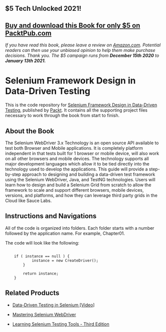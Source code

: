 ## $5 Tech Unlocked 2021!
[Buy and download this Book for only $5 on PacktPub.com](https://www.packtpub.com/product/selenium-framework-design-in-data-driven-testing/9781788473576)
-----
*If you have read this book, please leave a review on [Amazon.com](https://www.amazon.com/gp/product/1788473574).     Potential readers can then use your unbiased opinion to help them make purchase decisions. Thank you. The $5 campaign         runs from __December 15th 2020__ to __January 13th 2021.__*

# Selenium Framework Design in Data-Driven Testing

This is the code repository for [Selenium Framework Design in Data-Driven Testing](https://www.packtpub.com/web-development/selenium-framework-design-data-driven-testing?utm_source=GitHub&utm_medium=repo&utm_campaign=9781788473576), published by [Packt](https://www.packtpub.com). It contains all the supporting project files necessary to work through the book from start to finish.

## About the Book

The Selenium WebDriver 3.x Technology is an open source API available to test both Browser and Mobile applications. It is completely platform independent in that tests built for 1 browser or mobile device, will also work on all other browsers and mobile devices. The technology supports all major development languages which allow it to be tied directly into the technology used to develop the applications. This guide will provide a step-by-step approach to designing and building a data-driven test framework using the Selenium WebDriver, Java, and TestNG technologies.
Users will learn how to design and build a Selenium Grid from scratch to allow the framework to scale and support different browsers, mobile devices, versions, and platforms, and how they can leverage third party grids in the Cloud like Sauce Labs.

## Instructions and Navigations
All of the code is organized into folders. Each folder starts with a number followed by the application name. For example, Chapter01.



The code will look like the following:
```

    if ( instance == null ) {
            instance = new CreateDriver();
        }

        return instance;
    }

```

## Related Products
* [Data-Driven Testing in Selenium [Video]](https://www.packtpub.com/web-development/data-driven-testing-selenium-video?utm_source=GitHub&utm_medium=repo&utm_campaign=9781788476430)

* [Mastering Selenium WebDriver](https://www.packtpub.com/web-development/mastering-selenium-webdriver?utm_source=GitHub&utm_medium=repo&utm_campaign=9781784394356)

* [Learning Selenium Testing Tools - Third Edition](https://www.packtpub.com/application-development/learning-selenium-testing-tools-third-edition?utm_source=GitHub&utm_medium=repo&utm_campaign=9781784396497)








